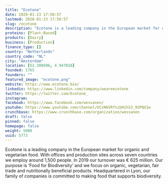 ```yaml
---
title: "Ecotone"
date: 2020-01-23 17:50:57
lastmod: 2020-01-23 17:50:57
slug: /ecotone
description: "Ecotone is a leading company in the European market for organic and vegetarian food. With  offices and production sites across seven countries we employ around 1,500 people. In 2019 our turnover was € 625 million. Our purpose is ‘Food for Biodiversity’ and we focus on organic, vegetarian, fair trade and nutritionally beneficial products. Headquartered in Lyon, our family of companies is committed to making food that supports biodiversity."
proteins: [Plant-Based]
products: [Dairy]
business: [Production]
finance_type: []
country: "Netherlands"
country_code: "NL"
city: "Amsterdam"
location: [52.308896, 4.947026]
founded: 1765
founders: ""
featured_image: "ecotone.png"
website: https://www.ecotone.bio/
linkedin: https://www.linkedin.com/company/weareecotone
twitter: https://twitter.com/Ecotone_
instagram: 
facebook: https://www.facebook.com/wessanen/
youtube: https://www.youtube.com/channel/UCxN6VRfnibHihS3_9SPQU1w
crunchbase: https://www.crunchbase.com/organization/wessanen
draft: false
pinned: false
homepage: false
weight: 5000
uuid: 5773
---
```

Ecotone is a leading company in the European market for organic and vegetarian food. With  offices and production sites across seven countries we employ around 1,500 people. In 2019 our turnover was € 625 million. Our purpose is ‘Food for Biodiversity’ and we focus on organic, vegetarian, fair trade and nutritionally beneficial products. Headquartered in Lyon, our family of companies is committed to making food that supports biodiversity.
